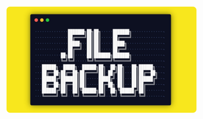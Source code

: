 <p align="center">
    <img src="./assets/images/dotfiles-image.png" width="500">
</p>

<!-- 
https://github.com/VapourNvim/VapourNvim
https://github.com/carloscuesta/gitmoji-cli 
https://github.com/Alexays/Waybar
-->
